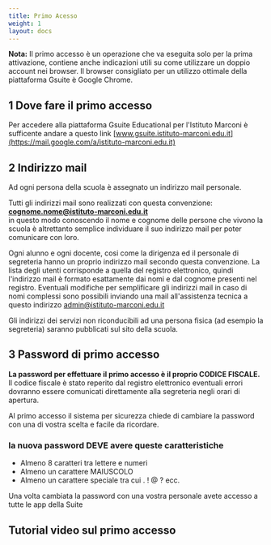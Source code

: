 ```yaml
---
title: Primo Acesso
weight: 1
layout: docs
---
```


<div class="note">
  <strong>Nota:</strong> Il primo accesso è un operazione che va eseguita solo per la prima attivazione, contiene anche indicazioni utili su come utilizzare un doppio account nei browser.
  Il browser consigliato per un utilizzo ottimale della piattaforma Gsuite è Google Chrome.
</div>

## 1 Dove fare il primo accesso

Per accedere alla piattaforma Gsuite Educational per l'Istituto Marconi è sufficente andare a questo link [www.gsuite.istituto-marconi.edu.it](https://mail.google.com/a/istituto-marconi.edu.it)

## 2 Indirizzo mail

Ad ogni persona della scuola è assegnato un indirizzo mail personale.<br> 

Tutti gli indirizzi mail sono realizzati con questa convenzione:<br> **cognome.nome@istituto-marconi.edu.it** <br> in questo modo conoscendo il nome e cognome delle persone che vivono la scuola è altrettanto semplice individuare il suo indirizzo mail per poter comunicare con loro.<br>

Ogni alunno e ogni docente, cosi come la dirigenza ed il personale di segreteria hanno un proprio indirizzo mail secondo questa convenzione. La lista degli utenti corrisponde a quella del registro elettronico, quindi l'indirizzo mail è formato esattamente dai nomi e dal cognome presenti nel registro. Eventuali modifiche per semplificare gli indirizzi mail in caso di nomi complessi sono possibili inviando una mail all'assistenza tecnica a questo indirizzo [admin@istituto-marconi.edu.it](mailto:admin@istituto-marconi.edu.it)

Gli indirizzi dei servizi non riconducibili ad una persona fisica (ad esempio la segreteria) saranno pubblicati sul sito della scuola.

## 3 Password di primo accesso

**La password per effettuare il primo accesso è il proprio CODICE FISCALE.**<br> Il codice fiscale è stato reperito dal registro elettronico eventuali errori dovranno essere comunicati direttamente alla segreteria negli orari di apertura.

Al primo accesso il sistema per sicurezza chiede di cambiare la password con una di vostra scelta e facile da ricordare. 

### **la nuova password DEVE avere queste caratteristiche**

- Almeno 8 caratteri tra lettere e numeri
- Almeno un carattere MAIUSCOLO
- Almeno un carattere speciale tra cui . ! @ ? ecc.

Una volta cambiata la password con una vostra personale avete accesso a tutte le app della Suite


## Tutorial video sul primo accesso

